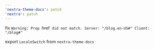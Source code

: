 ```yaml
---
'nextra-theme-docs': patch
'nextra': patch
---
```


fix `Warning: Prop `href` did not match. Server: "/blog.en-US#" Client: "/blog#"`

export `LocaleSwitch` from `nextra-theme-docs`
